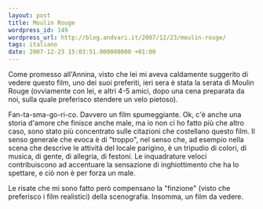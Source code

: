 ```yaml
---
layout: post
title: Moulin Rouge
wordpress_id: 149
wordpress_url: http://blog.andvari.it/2007/12/23/moulin-rouge/
tags: italiano
date: 2007-12-23 15:03:51.000000000 +01:00
---
```

Come promesso all'Annina, visto che lei mi aveva caldamente suggerito di vedere questo film, uno dei suoi preferiti, ieri sera è stata la serata di Moulin Rouge (ovviamente con lei, e altri 4-5 amici, dopo una cena preparata da noi, sulla quale preferisco stendere un velo pietoso).

Fan-ta-sma-go-ri-co. Davvero un film spumeggiante. Ok, c'è anche una storia d'amore che finisce anche male, ma io non ci ho fatto più che altro caso, sono stato più concentrato sulle citazioni che costellano questo film. Il senso generale che evoca è di "troppo", nel senso che, ad esempio nella scena che descrive le attività del locale parigino, è un tripudio di colori, di musica, di gente, di allegria, di festoni. Le inquadrature veloci contribuiscono ad accentuare la sensazione di inghiottimento che ha lo spettare, e ciò non è per forza un male.

Le risate che mi sono fatto però compensano la "finzione" (visto che preferisco i film realistici) della scenografia. Insomma, un film da vedere.
